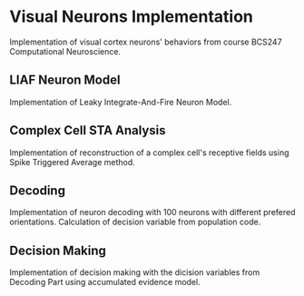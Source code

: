 # Visual Neurons Implementation
Implementation of visual cortex neurons' behaviors from course BCS247 Computational Neuroscience.

## LIAF Neuron Model
Implementation of Leaky Integrate-And-Fire Neuron Model.

## Complex Cell STA Analysis
Implementation of reconstruction of a complex cell's receptive fields using Spike Triggered Average method.

## Decoding
Implementation of neuron decoding with 100 neurons with different prefered orientations. Calculation of decision variable from population code. 

## Decision Making
Implementation of decision making with the dicision variables from Decoding Part using accumulated evidence model.

